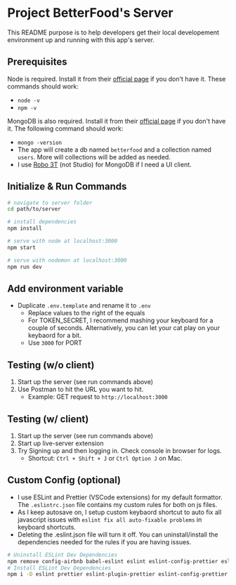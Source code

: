 # Project BetterFood's Server

This README purpose is to help developers get their local developement environment up and running with this app's server. 

Prerequisites
--

Node is required. Install it from their [official page](https://nodejs.org/) if you don't have it. These commands should work:
- `node -v`
- `npm -v`

MongoDB is also required. Install it from their [official page](https://docs.mongodb.com/manual/installation/) if you don't have it. The following command should work:
- `mongo -version`
- The app will create a db named `betterfood` and a collection named `users`. More will collections will be added as needed. 
- I use [Robo 3T](https://robomongo.org/) (not Studio) for MongoDB if I need a UI client. 

Initialize & Run Commands
--

```bash
# navigate to server folder
cd path/to/server

# install dependencies
npm install

# serve with node at localhost:3000
npm start

# serve with nodemon at localhost:3000
npm run dev

```

Add environment variable 
--

- Duplicate `.env.template` and rename it to `.env`
  - Replace values to the right of the equals
  - For TOKEN_SECRET, I recommend mashing your keyboard for a couple of seconds. Alternatively, you can let your cat play on your keybaord for a bit.
  - Use `3000` for PORT

Testing (w/o client)
--
1. Start up the server (see run commands above)
2. Use Postman to hit the URL you want to hit. 
    - Example: GET request to `http://localhost:3000`


Testing (w/ client)
--

1. Start up the server (see run commands above)
2. Start up live-server extension 
3. Try Signing up and then logging in. Check console in browser for logs. 
    - Shortcut: `Ctrl + Shift + J` or `Ctrl Option J` on Mac.

Custom Config (optional) 
--
- I use ESLint and Prettier (VSCode extensions) for my default formattor. The `.eslintrc.json` file contains my custom rules for both on js files. 
- As I keep autosave on, I setup custom keybaord shortcut to auto fix all javascript issues with `eslint fix all auto-fixable problems` in keyboard shortcuts.
- Deleting the .eslint.json file will turn it off. You can uninstall/install the dependencies needed for the rules if you are having issues.
```bash
# Uninstall ESLint Dev Dependencies
npm remove config-airbnb babel-eslint eslint eslint-config-prettier eslint-config-airbnb eslint-plugin-html eslint-plugin-prettier eslint-plugin-import eslint-plugin-jsx-a11y eslint-plugin-react prettier eslint-plugin-react-hooks
# Install ESLint Dev Dependencies
npm i -D eslint prettier eslint-plugin-prettier eslint-config-prettier eslint-plugin-node eslint-config-node; npx install-peerdeps --dev eslint-config-airbnb
```
